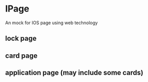 # IPage
An mock for IOS page using web technology

## lock page

## card page

## application page (may include some cards)


